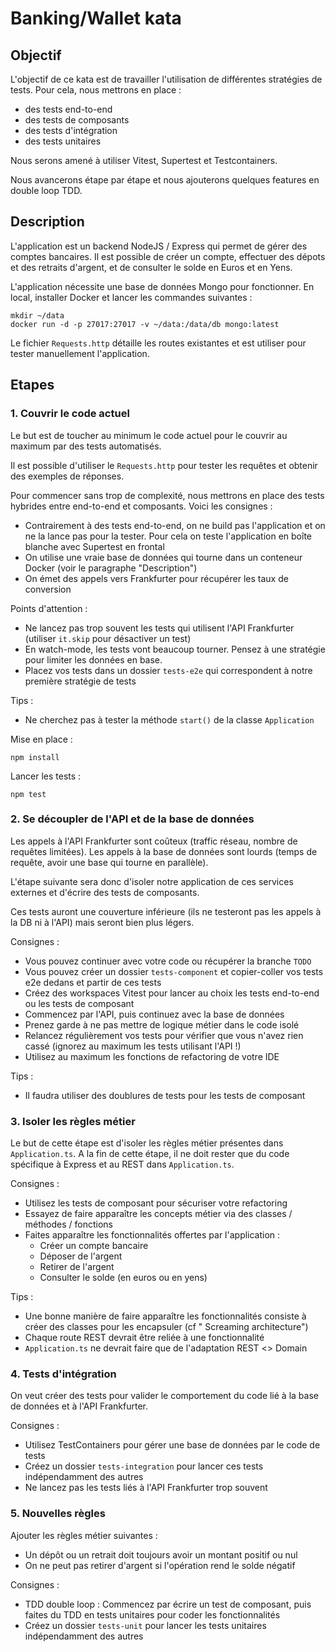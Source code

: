 # Banking/Wallet kata

## Objectif

L'objectif de ce kata est de travailler l'utilisation de différentes stratégies de tests.
Pour cela, nous mettrons en place :

- des tests end-to-end
- des tests de composants
- des tests d'intégration
- des tests unitaires

Nous serons amené à utiliser Vitest, Supertest et Testcontainers.

Nous avancerons étape par étape et nous ajouterons quelques features en double loop TDD.

## Description

L'application est un backend NodeJS / Express qui permet de gérer des comptes bancaires.
Il est possible de créer un compte, effectuer des dépots et des retraits d'argent, et de consulter le solde en Euros et
en Yens.

L'application nécessite une base de données Mongo pour fonctionner. En local, installer Docker et lancer les commandes
suivantes :

```
mkdir ~/data  
docker run -d -p 27017:27017 -v ~/data:/data/db mongo:latest
```

Le fichier `Requests.http` détaille les routes existantes et est utiliser pour tester manuellement l'application.

## Etapes

### 1. Couvrir le code actuel

Le but est de toucher au minimum le code actuel pour le couvrir au maximum par des tests automatisés.

Il est possible d'utiliser le `Requests.http` pour tester les requêtes et obtenir des exemples de réponses.

Pour commencer sans trop de complexité, nous mettrons en place des tests hybrides entre end-to-end et composants.
Voici les consignes :

- Contrairement à des tests end-to-end, on ne build pas l'application et on ne la lance pas pour la tester. Pour cela on
  teste l'application en boîte blanche avec Supertest en frontal
- On utilise une vraie base de données qui tourne dans un conteneur Docker (voir le paragraphe "Description")
- On émet des appels vers Frankfurter pour récupérer les taux de conversion

Points d'attention :

- Ne lancez pas trop souvent les tests qui utilisent l'API Frankfurter (utiliser `it.skip` pour désactiver un test)
- En watch-mode, les tests vont beaucoup tourner. Pensez à une stratégie pour limiter les données en base.
- Placez vos tests dans un dossier `tests-e2e` qui correspondent à notre première stratégie de tests

Tips :

- Ne cherchez pas à tester la méthode `start()` de la classe `Application`

Mise en place :

```
npm install
```

Lancer les tests :

```
npm test
```

### 2. Se découpler de l'API et de la base de données

Les appels à l'API Frankfurter sont coûteux (traffic réseau, nombre de requêtes limitées).
Les appels à la base de données sont lourds (temps de requête, avoir une base qui tourne en parallèle).

L'étape suivante sera donc d'isoler notre application de ces services externes et d'écrire des tests de composants.

Ces tests auront une couverture inférieure (ils ne testeront pas les appels à la DB ni à l'API) mais seront bien plus
légers.

Consignes :

- Vous pouvez continuer avec votre code ou récupérer la branche `TODO`
- Vous pouvez créer un dossier `tests-component` et copier-coller vos tests e2e dedans et partir de ces tests
- Créez des workspaces Vitest pour lancer au choix les tests end-to-end ou les tests de composant
- Commencez par l'API, puis continuez avec la base de données
- Prenez garde à ne pas mettre de logique métier dans le code isolé
- Relancez régulièrement vos tests pour vérifier que vous n'avez rien cassé (ignorez au maximum les tests utilisant
  l'API !)
- Utilisez au maximum les fonctions de refactoring de votre IDE

Tips :

- Il faudra utiliser des doublures de tests pour les tests de composant

### 3. Isoler les règles métier

Le but de cette étape est d'isoler les règles métier présentes dans `Application.ts`.
A la fin de cette étape, il ne doit rester que du code spécifique à Express et au REST dans `Application.ts`.

Consignes :

- Utilisez les tests de composant pour sécuriser votre refactoring
- Essayez de faire apparaître les concepts métier via des classes / méthodes / fonctions
- Faites apparaître les fonctionnalités offertes par l'application :
    - Créer un compte bancaire
    - Déposer de l'argent
    - Retirer de l'argent
    - Consulter le solde (en euros ou en yens)

Tips :

- Une bonne manière de faire apparaître les fonctionnalités consiste à créer des classes pour les encapsuler (cf "
  Screaming architecture")
- Chaque route REST devrait être reliée à une fonctionnalité
- `Application.ts` ne devrait faire que de l'adaptation REST <> Domain

### 4. Tests d'intégration

On veut créer des tests pour valider le comportement du code lié à la base de données et à l'API Frankfurter.

Consignes :

- Utilisez TestContainers pour gérer une base de données par le code de tests
- Créez un dossier `tests-integration` pour lancer ces tests indépendamment des autres
- Ne lancez pas les tests liés à l'API Frankfurter trop souvent

### 5. Nouvelles règles

Ajouter les règles métier suivantes :

- Un dépôt ou un retrait doit toujours avoir un montant positif ou nul
- On ne peut pas retirer d'argent si l'opération rend le solde négatif

Consignes :

- TDD double loop : Commencez par écrire un test de composant, puis faites du TDD en tests unitaires pour coder les
  fonctionnalités
- Créez un dossier `tests-unit` pour lancer les tests unitaires indépendamment des autres

